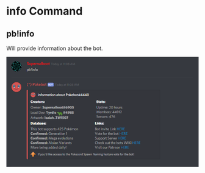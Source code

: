 # info Command

## pb!info

Will provide information about the bot.

![](../.gitbook/assets/info.PNG)

